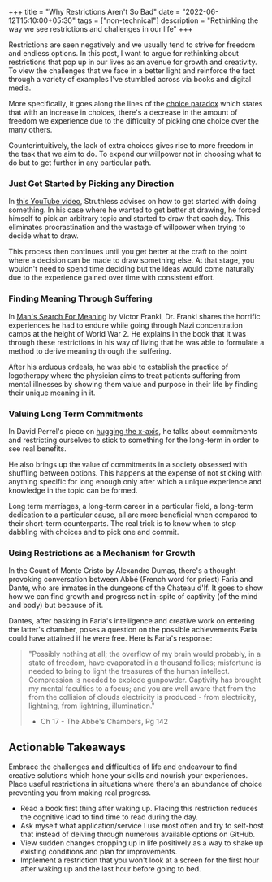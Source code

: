 +++
title = "Why Restrictions Aren't So Bad"
date = "2022-06-12T15:10:00+05:30"
tags = ["non-technical"]
description = "Rethinking the way we see restrictions and challenges in our life"
+++

Restrictions are seen negatively and we usually tend to strive for freedom and endless options. In this post, I want to argue for rethinking about restrictions that pop up in our lives as an avenue for growth and creativity. To view the challenges that we face in a better light and reinforce the fact through a variety of examples I've stumbled across via books and digital media.

More specifically, it goes along the lines of the [choice paradox](https://thedecisionlab.com/reference-guide/economics/the-paradox-of-choice) which states that with an increase in choices, there's a decrease in the amount of freedom we experience due to the difficulty of picking one choice over the many others. 

Counterintuitively, the lack of extra choices gives rise to more freedom in the task that we aim to do. To expend our willpower not in choosing what to do but to get further in any particular path.

### Just Get Started by Picking any Direction
In [this YouTube video](https://www.youtube.com/watch?v=M6NsEDwHHiE), Struthless advises on how to get started with doing something. In his case where he wanted to get better at drawing, he forced himself to pick an arbitrary topic and started to draw that each day. This eliminates procrastination and the wastage of willpower when trying to decide what to draw.

This process then continues until you get better at the craft to the point where a decision can be made to draw something else. At that stage, you wouldn't need to spend time deciding but the ideas would come naturally due to the experience gained over time with consistent effort.

### Finding Meaning Through Suffering 
In [Man's Search For Meaning](https://en.wikipedia.org/wiki/Man%27s_Search_for_Meaning) by Victor Frankl, Dr. Frankl shares the horrific experiences he had to endure while going through Nazi concentration camps at the height of World War 2. He explains in the book that it was through these restrictions in his way of living that he was able to formulate a method to derive meaning through the suffering. 

After his arduous ordeals, he was able to establish the practice of logotherapy where the physician aims to treat patients suffering from mental illnesses by showing them value and purpose in their life by finding their unique meaning in it. 

### Valuing Long Term Commitments
In David Perrel's piece on [hugging the x-axis](https://perell.com/essay/hugging-the-x-axis/), he talks about commitments and restricting ourselves to stick to something for the long-term in order to see real benefits.

He also brings up the value of commitments in a society obsessed with shuffling between options. This happens at the expense of not sticking with anything specific for long enough only after which a unique experience and knowledge in the topic can be formed.

Long term marriages, a long-term career in a particular field, a long-term dedication to a particular cause, all are more beneficial when compared to their short-term counterparts. The real trick is to know when to stop dabbling with choices and to pick one and commit.

### Using Restrictions as a Mechanism for Growth
In the Count of Monte Cristo by Alexandre Dumas, there's a thought-provoking conversation between Abbé (French word for priest) Faria and Dante, who are inmates in the dungeons of the Chateau d'If. It goes to show how we can find growth and progress not in-spite of captivity (of the mind and body) but because of it. 

Dantes, after basking in Faria's intelligence and creative work on entering the latter's chamber, poses a question on the possible achievements Faria could have attained if he were free. Here is Faria's response:

> "Possibly nothing at all; the overflow of my brain would probably, in a state of freedom, have evaporated in a thousand follies; misfortune is needed to bring to light the treasures of the human intellect. Compression is needed to explode gunpowder. Captivity has brought my mental faculties to a focus; and you are well aware that from the from the collision of clouds electricity is produced - from electricity, lightning, from lightning, illumination."
> - Ch 17 - The Abbé's Chambers, Pg 142

## Actionable Takeaways
Embrace the challenges and difficulties of life and endeavour to find creative solutions which hone your skills and nourish your experiences. Place useful restrictions in situations where there's an abundance of choice preventing you from making real progress.

- Read a book first thing after waking up. Placing this restriction reduces the cognitive load to find time to read during the day.  
- Ask myself what application/service I use most often and try to self-host that instead of delving through numerous available options on GitHub.
- View sudden changes cropping up in life positively as a way to shake up existing conditions and plan for improvements.
- Implement a restriction that you won't look at a screen for the first hour after waking up and the last hour before going to bed.